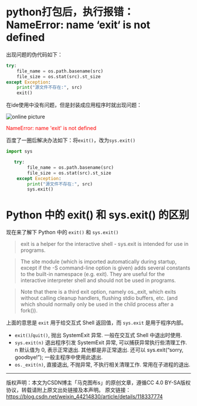 # python打包后，执行报错：NameError: name ‘exit‘ is not defined

出现问题的伪代码如下：

```python
try:
    file_name = os.path.basename(src)
    file_size = os.stat(src).st_size
except Exception:
    print("源文件不存在:", src)
    exit()
```
在ide使用中没有问题，但是封装成应用程序时就出现问题：

![online picture](https://img-blog.csdnimg.cn/20210629161346585.png?x-oss-process=image/watermark,type_ZmFuZ3poZW5naGVpdGk,shadow_10,text_aHR0cHM6Ly9ibG9nLmNzZG4ubmV0L3dlaXhpbl80NDIxNDgzMA==,size_16,color_FFFFFF,t_70)

<p style="color:red">NameError: name 'exit' is not defined</p>

百度了一圈后解决办法如下：将`exit()`，改为`sys.exit()`

``` python
import sys

   try:
        file_name = os.path.basename(src)
        file_size = os.stat(src).st_size
    except Exception:
        print("源文件不存在:", src)
        sys.exit()
```


# Python 中的 exit() 和 sys.exit() 的区别
现在来了解下 Python 中的 `exit()` 和 `sys.exit()`

> exit is a helper for the interactive shell - sys.exit is intended for use in programs.

> The site module (which is imported automatically during startup, except if the -S command-line option is given) adds several constants to the built-in namespace (e.g. exit). They are useful for the interactive interpreter shell and should not be used in programs.

> Note that there is a third exit option, namely os._exit, which exits without calling cleanup handlers, flushing stdio buffers, etc. (and which should normally only be used in the child process after a fork()).

上面的意思是 `exit` 用于给交互式 Shell 返回值，而 `sys.exit` 是用于程序内部。

- `exit()`/`quit()`, 抛出 SystemExit 异常. 一般在交互式 Shell 中退出时使用.
- `sys.exit(n)` 退出程序引发 SystemExit 异常, 可以捕获异常执行些清理工作. n 默认值为 0, 表示正常退出. 其他都是非正常退出. 还可以 sys.exit(“sorry, goodbye!”); 一般主程序中使用此退出.
- `os._exit(n)`, 直接退出, 不抛异常, 不执行相关清理工作. 常用在子进程的退出.

------------------------------------------------
版权声明：本文为CSDN博主「马克图布s」的原创文章，遵循CC 4.0 BY-SA版权协议，转载请附上原文出处链接及本声明。
原文链接：https://blog.csdn.net/weixin_44214830/article/details/118337774